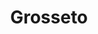 ---
title: Grosseto
date: 
draft: false

# descripcion
description : Aro de plata con piedra cubic

materials: Plata 925

color: Multicolor

dimensions: 0,8cm

code: 01-16-0331

type: "Aros"

categories: []

price: $2.720,00

# Images
# first image will be shown in the product page
images:
  # - image: "images/path_to_image"
  # La ubicacion de las imagenes es imagenes/Aros/Aros.Cubic/01-16-0331-grosseto
  - image: "./images/aros/cubic/01-16-0331-racimo_a.JPG"
  - image: "./images/aros/cubic/01-16-0331-racimo_b.JPG"
---